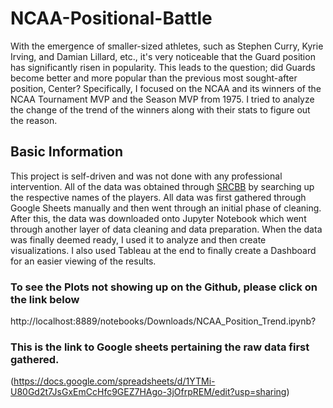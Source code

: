 # NCAA-Positional-Battle
With the emergence of smaller-sized athletes, such as Stephen Curry, Kyrie Irving, and Damian Lillard, etc., it's very noticeable that the Guard position has significantly risen in popularity. This leads to the question; did Guards become better and more popular than the previous most sought-after position, Center?
Specifically, I focused on the NCAA and its winners of the NCAA Tournament MVP and the Season MVP from 1975.
I tried to analyze the change of the trend of the winners along with their stats to figure out the reason.


## Basic Information
This project is self-driven and was not done with any professional intervention.
All of the data was obtained through [SRCBB](https://www.sports-reference.com/cbb/) by searching up the respective names of the players.
All data was first gathered through Google Sheets manually and then went through an initial phase of cleaning.
After this, the data was downloaded onto Jupyter Notebook which went through another layer of data cleaning and data preparation.
When the data was finally deemed ready, I used it to analyze and then create visualizations.
I also used Tableau at the end to finally create a Dashboard for an easier viewing of the results.


### To see the Plots not showing up on the Github, please click on the link below
http://localhost:8889/notebooks/Downloads/NCAA_Position_Trend.ipynb?

### This is the link to Google sheets pertaining the raw data first gathered.
(https://docs.google.com/spreadsheets/d/1YTMi-U80Gd2t7JsGxEmCcHfc9GEZ7HAgo-3jOfrpREM/edit?usp=sharing) 

